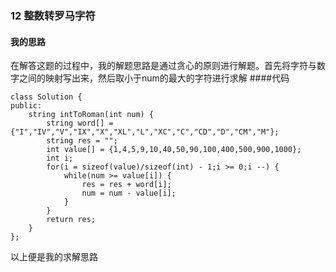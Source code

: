 ### 12 整数转罗马字符
#### 我的思路
在解答这题的过程中，我的解题思路是通过贪心的原则进行解题。首先将字符与数字之间的映射写出来，然后取小于num的最大的字符进行求解
####代码
```
class Solution {
public:
    string intToRoman(int num) {
        string word[] = {"I","IV","V","IX","X","XL","L","XC","C","CD","D","CM","M"};
        string res = "";
        int value[] = {1,4,5,9,10,40,50,90,100,400,500,900,1000};
        int i;
        for(i = sizeof(value)/sizeof(int) - 1;i >= 0;i --) {
            while(num >= value[i]) {
                res = res + word[i];
                num = num - value[i];
            }
        }
        return res;
    }
};
```
以上便是我的求解思路